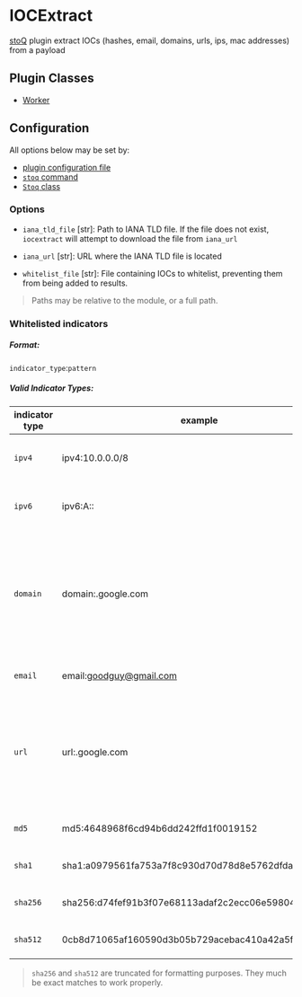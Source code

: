 # IOCExtract

[stoQ](https://stoq-framework.readthedocs.io/en/latest/index.html) plugin extract IOCs (hashes, email, domains, urls, ips, mac addresses) from a payload

## Plugin Classes

- [Worker](https://stoq-framework.readthedocs.io/en/latest/dev/workers.html)

## Configuration

All options below may be set by:

- [plugin configuration file](https://stoq-framework.readthedocs.io/en/latest/dev/plugin_overview.html#configuration)
- [`stoq` command](https://stoq-framework.readthedocs.io/en/latest/gettingstarted.html#plugin-options)
- [`Stoq` class](https://stoq-framework.readthedocs.io/en/latest/dev/core.html?highlight=plugin_opts#using-providers)

### Options

- `iana_tld_file` [str]: Path to IANA TLD file. If the file does not exist, `iocextract` will attempt to download the file from `iana_url`

- `iana_url` [str]: URL where the IANA TLD file is located

- `whitelist_file` [str]: File containing IOCs to whitelist, preventing them from being added to results.

> Paths may be relative to the module, or a full path.

### Whitelisted indicators

##### Format:

`indicator_type`:`pattern`

##### Valid Indicator Types:

| indicator type | example                                               | note                                                                                                             |
| -------------- | ----------------------------------------------------- | ---------------------------------------------------------------------------------------------------------------- |
| `ipv4`         | ipv4:10.0.0.0/8                                       | Can be an IP address or CIDR notation                                                                            |
| `ipv6`         | ipv6:A::                                              | Can be an IP address or CIDR notation                                                                            |
| `domain`       | domain:.google.com                                    | Matches a domain or hostname portion of a url. Pattern must begin with '.' to match against wildcard subdomains. |
| `email`        | email:goodguy@gmail.com                               | Exact matches only                                                                                               |
| `url`          | url:.google.com                                       | Matches the hostname portion of a url only. Pattern must begin with '.' to match against wildcard subdomains.    |
| `md5`          | md5:4648968f6cd94b6dd242ffd1f0019152                  | Exact matches only                                                                                               |
| `sha1`         | sha1:a0979561fa753a7f8c930d70d78d8e5762dfda1e         | Exact matches only                                                                                               |
| `sha256`       | sha256:d74fef91b3f07e68113adaf2c2ecc06e598040209[...] | Exact matches only                                                                                               |
| `sha512`       | 0cb8d71065af160590d3b05b729acebac410a42a5f4ff44c[...] | Exact matches only                                                                                               |

> `sha256` and `sha512` are truncated for formatting purposes. They much be exact matches to work properly.
